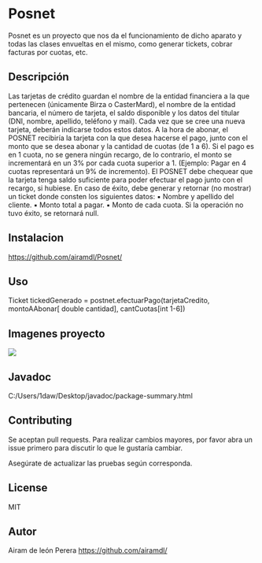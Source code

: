 # Posnet

Posnet es un proyecto que nos da el funcionamiento de dicho aparato y todas las clases envueltas en el mismo, como generar tickets, cobrar facturas por cuotas, etc.

## Descripción

Las tarjetas de crédito guardan el nombre de la entidad financiera a la que pertenecen (únicamente Birza o CasterMard), el nombre de la entidad bancaria, el número de tarjeta, el saldo disponible y los datos del titular (DNI, nombre, apellido, teléfono y mail). Cada vez que se cree una nueva tarjeta, deberán indicarse todos estos datos.
A la hora de abonar, el POSNET recibiría la tarjeta con la que desea hacerse el pago, junto con el monto que se desea abonar y la cantidad de cuotas (de 1 a 6).
Si el pago es en 1 cuota, no se genera ningún recargo, de lo contrario, el monto se incrementará en un 3% por cada cuota superior a 1. (Ejemplo: Pagar en 4 cuotas representará un 9% de incremento).
El POSNET debe chequear que la tarjeta tenga saldo suficiente para poder efectuar el pago junto con el recargo, si hubiese. En caso de éxito, debe generar y retornar (no mostrar) un ticket donde consten los siguientes datos:
▪ Nombre y apellido del cliente.
▪ Monto total a pagar.
▪ Monto de cada cuota.
Si la operación no tuvo éxito, se retornará null.


## Instalacion

https://github.com/airamdl/Posnet/



## Uso

Ticket tickedGenerado = postnet.efectuarPago(tarjetaCredito, montoAAbonar[ double cantidad], cantCuotas[int 1-6])

## Imagenes proyecto

![](https://i.imgur.com/7BPTuVJ.png)

## Javadoc

C:/Users/1daw/Desktop/javadoc/package-summary.html


## Contributing

Se aceptan pull requests. Para realizar cambios mayores, por favor abra un issue primero para discutir lo que le gustaría cambiar.

Asegúrate de actualizar las pruebas según corresponda.

## License
MIT

## Autor
Airam de león Perera
https://github.com/airamdl/

